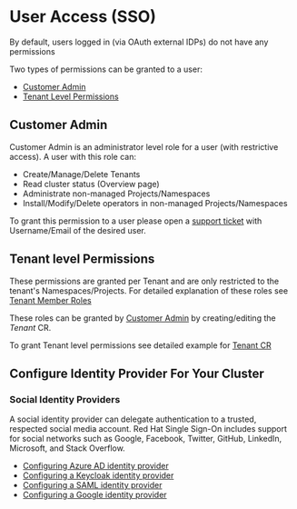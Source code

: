 # User Access (SSO)

By default, users logged in (via OAuth external IDPs) do not have any permissions

Two types of permissions can be granted to a user:

- [Customer Admin](#customer-admin)
- [Tenant Level Permissions](#tenant-level-permissions)

## Customer Admin

Customer Admin is an administrator level role for a user (with restrictive access). A user with this role can:

- Create/Manage/Delete Tenants
- Read cluster status (Overview page)
- Administrate non-managed Projects/Namespaces
- Install/Modify/Delete operators in non-managed Projects/Namespaces

To grant this permission to a user please open a [support ticket](https://support.stakater.com/index.html) with Username/Email of the desired user.

## Tenant level Permissions

These permissions are granted per Tenant and are only restricted to the tenant's Namespaces/Projects. For detailed explanation of these roles see [Tenant Member Roles](https://docs.stakater.com/mto/main/tenant-roles.html)

These roles can be granted by [Customer Admin](#customer-admin) by creating/editing the *Tenant* CR.

To grant Tenant level permissions see detailed example for [Tenant CR](https://docs.stakater.com/mto/main/customresources.html#2-tenant)

## Configure Identity Provider For Your Cluster

### Social Identity Providers

A social identity provider can delegate authentication to a trusted, respected social media account. Red Hat Single Sign-On includes support for social networks such as Google, Facebook, Twitter, GitHub, LinkedIn, Microsoft, and Stack Overflow.

- [Configuring Azure AD identity provider](./secure-your-cluster/azure-idp.md)
- [Configuring a Keycloak identity provider](./secure-your-cluster/keycloak-idp.md)
- [Configuring a SAML identity provider](./secure-your-cluster/saml-idp.md)
- [Configuring a Google identity provider](./secure-your-cluster/google-idp.md)
